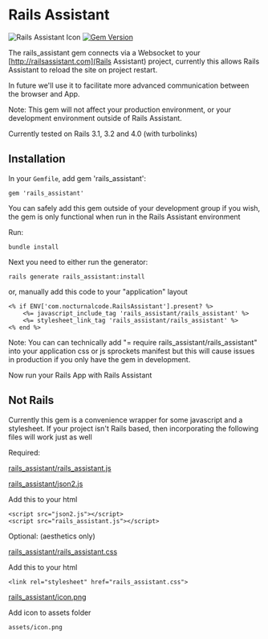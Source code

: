 # Rails Assistant

![Rails Assistant Icon](http://railsassistant.com/assets/IconMedium.png)
[![Gem Version](https://badge.fury.io/rb/rails_assistant.png)](http://badge.fury.io/rb/rails_assistant)

The rails_assistant gem connects via a Websocket to your [http://railsassistant.com](Rails Assistant) project, currently this allows Rails Assistant to reload the site on project restart.

In future we'll use it to facilitate more advanced communication between the browser and App.

Note: This gem will not affect your production environment, or your development environment outside of Rails Assistant.

Currently tested on Rails 3.1, 3.2 and 4.0 (with turbolinks)

## Installation
In your `Gemfile`, add gem 'rails_assistant':

    gem 'rails_assistant'

You can safely add this gem outside of your development group if you wish, the gem is only functional when run in the Rails Assistant environment

Run:

    bundle install

Next you need to either run the generator:

    rails generate rails_assistant:install

or, manually add this code to your "application" layout

	<% if ENV['com.nocturnalcode.RailsAssistant'].present? %>
    	<%= javascript_include_tag 'rails_assistant/rails_assistant' %>
    	<%= stylesheet_link_tag 'rails_assistant/rails_assistant' %>
	<% end %>

Note: You can can technically add "= require rails_assistant/rails_assistant" into your application css or js sprockets manifest but this will cause issues in production if you only have the gem in development.

Now run your Rails App with Rails Assistant

## Not Rails
Currently this gem is a convenience wrapper for some javascript and a stylesheet. If your project isn't Rails based, then incorporating the following files will work just as well

Required:

[rails_assistant/rails_assistant.js](http://github.com/NocturnalCode/rails_assistant/blob/master/app/assets/javascripts/rails_assistant/rails_assistant.js.erb)

[rails_assistant/json2.js](https://github.com/NocturnalCode/rails_assistant/blob/master/app/assets/javascripts/rails_assistant/json2.js)
	

Add this to your html

	<script src="json2.js"></script>
	<script src="rails_assistant.js"></script> 

Optional: (aesthetics only)

[rails_assistant/rails_assistant.css](http://github.com/NocturnalCode/rails_assistant/blob/master/app/assets/stylesheets/rails_assistant/rails_assistant.css.erb)

Add this to your html

	<link rel="stylesheet" href="rails_assistant.css">

[rails_assistant/icon.png](http://github.com/NocturnalCode/rails_assistant/blob/master/app/assets/images/rails_assistant/icon.png)

Add icon to assets folder 

	assets/icon.png
